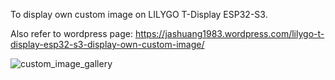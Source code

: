 To display own custom image on LILYGO T-Display ESP32-S3.

Also refer to wordpress page: https://jashuang1983.wordpress.com/lilygo-t-display-esp32-s3-display-own-custom-image/

![custom_image_gallery](https://github.com/user-attachments/assets/b2846cc9-a120-424b-9adb-d2d57acef51d)
